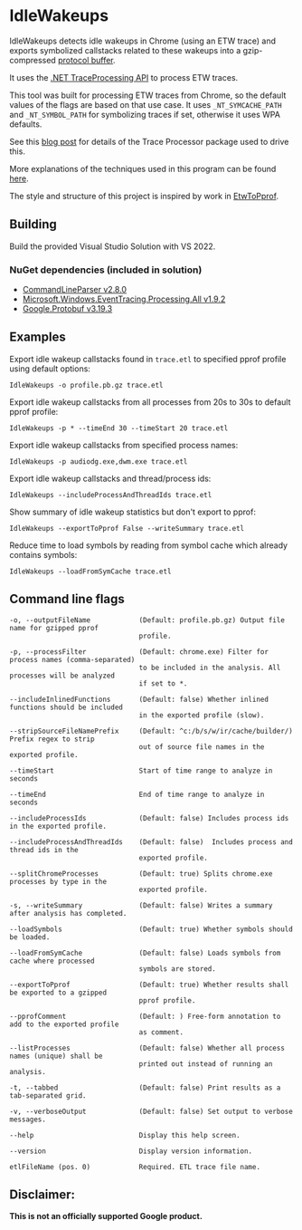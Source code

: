 # IdleWakeups

IdleWakeups detects idle wakeups in Chrome (using an ETW trace) and exports symbolized callstacks
related to these wakeups into a gzip-compressed [protocol buffer](https://github.com/google/pprof/blob/master/proto/profile.proto).

It uses the [.NET TraceProcessing API](https://www.nuget.org/packages/Microsoft.Windows.EventTracing.Processing.All)
to process ETW traces.

This tool was built for processing ETW traces from Chrome, so the default values
of the flags are based on that use case. It uses `_NT_SYMCACHE_PATH` and `_NT_SYMBOL_PATH` for
symbolizing traces if set, otherwise it uses WPA defaults.

See this [blog post](https://blogs.windows.com/windowsdeveloper/2019/05/09/announcing-traceprocessor-preview-0-1-0/) for details of the Trace Processor package used to drive this.

More explanations of the techniques used in this program can be found [here](https://randomascii.wordpress.com/2020/01/05/bulk-etw-trace-analysis-in-c/).

The style and structure of this project is inspired by work in [EtwToPprof](https://github.com/google/EtwToPprof).

## Building

Build the provided Visual Studio Solution with VS 2022.

### NuGet dependencies (included in solution)
- [CommandLineParser v2.8.0](https://www.nuget.org/packages/CommandLineParser/2.8.0)
- [Microsoft.Windows.EventTracing.Processing.All v1.9.2](https://www.nuget.org/packages/Microsoft.Windows.EventTracing.Processing.All/1.9.2)
- [Google.Protobuf v3.19.3](https://www.nuget.org/packages/Google.Protobuf/3.19.3)

## Examples

Export idle wakeup callstacks found in `trace.etl` to specified pprof profile using default options:

    IdleWakeups -o profile.pb.gz trace.etl
  
Export idle wakeup callstacks from all processes from 20s to 30s to default pprof profile:

    IdleWakeups -p * --timeEnd 30 --timeStart 20 trace.etl

Export idle wakeup callstacks from specified process names:

    IdleWakeups -p audiodg.exe,dwm.exe trace.etl

Export idle wakeup callstacks and thread/process ids:

    IdleWakeups --includeProcessAndThreadIds trace.etl

Show summary of idle wakeup statistics but don't export to pprof:

    IdleWakeups --exportToPprof False --writeSummary trace.etl

Reduce time to load symbols by reading from symbol cache which already contains symbols:

    IdleWakeups --loadFromSymCache trace.etl

## Command line flags

    -o, --outputFileName            (Default: profile.pb.gz) Output file name for gzipped pprof
                                    profile.

    -p, --processFilter             (Default: chrome.exe) Filter for process names (comma-separated)
                                    to be included in the analysis. All processes will be analyzed
                                    if set to *.

    --includeInlinedFunctions       (Default: false) Whether inlined functions should be included
                                    in the exported profile (slow).

    --stripSourceFileNamePrefix     (Default: ^c:/b/s/w/ir/cache/builder/) Prefix regex to strip
                                    out of source file names in the exported profile.

    --timeStart                     Start of time range to analyze in seconds

    --timeEnd                       End of time range to analyze in seconds

    --includeProcessIds             (Default: false) Includes process ids in the exported profile.

    --includeProcessAndThreadIds    (Default: false)  Includes process and thread ids in the
                                    exported profile.

    --splitChromeProcesses          (Default: true) Splits chrome.exe processes by type in the
                                    exported profile.

    -s, --writeSummary              (Default: false) Writes a summary after analysis has completed.
                                    
    --loadSymbols                   (Default: true) Whether symbols should be loaded.

    --loadFromSymCache              (Default: false) Loads symbols from cache where processed
                                    symbols are stored.

    --exportToPprof                 (Default: true) Whether results shall be exported to a gzipped
                                    pprof profile.

    --pprofComment                  (Default: ) Free-form annotation to add to the exported profile
                                    as comment.

    --listProcesses                 (Default: false) Whether all process names (unique) shall be
                                    printed out instead of running an analysis.

    -t, --tabbed                    (Default: false) Print results as a tab-separated grid.

    -v, --verboseOutput             (Default: false) Set output to verbose messages.

    --help                          Display this help screen.

    --version                       Display version information.

    etlFileName (pos. 0)            Required. ETL trace file name.

## Disclaimer:

**This is not an officially supported Google product.**
